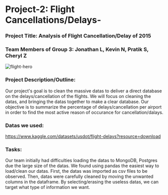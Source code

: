 # Project-2: Flight Cancellations/Delays-


### Project Title: Analysis of Flight Cancellation/Delay of 2015

### Team Members of Group 3: Jonathan L, Kevin N, Pratik S, Cheryl Z

![flight-hero](https://user-images.githubusercontent.com/120348065/226772517-a6562c4d-304a-4fdb-88cb-f1040800ca24.jpg)


### Project Description/Outline: 
Our project's goal is to clean the massive datas to deliver a direct database on the delays/cancellation of the flights. We will focus on cleaning the datas, and bringing the datas together to make a clear database. Our objective is to summarize the percentage of delays/cancellation per airport in order to find the most active reason of occurance for cancellation/dalays.

### Datas we used:
https://www.kaggle.com/datasets/usdot/flight-delays?resource=download

### Tasks:
Our team initially had difficulties loading the datas to MongoDB, Postgres due the large size of the datas. We found using pandas the easiest way to load/clean our datas. First, the datas was imported as csv files to be observed. Then, datas were carefully cleaned by moving the unwanted columns in the dataframe. By selecting/erasing the useless datas, we can target what type of information we want.




